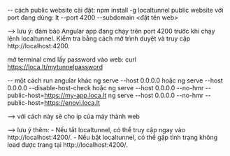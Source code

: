 -- cách public website 
cài đặt: npm install -g localtunnel 
public website với port đang dùng: lt --port 4200 --subdomain <đặt tên web>

--> lưu ý: đảm bảo Angular app đang chạy trên port 4200 trước khi chạy lệnh localtunnel. 
    Kiểm tra bằng cách mở trình duyệt và truy cập http://localhost:4200.

mở terminal cmd lấy password vào web: curl https://loca.lt/mytunnelpassword

-- một cách run angular khác 
ng serve --host 0.0.0.0 
hoặc
ng serve --host 0.0.0.0 --disable-host-check
hoặc
ng serve --host 0.0.0.0 --no-hmr --public-host=https://my-app.loca.lt
ng serve --host 0.0.0.0 --no-hmr --public-host=https://enovi.loca.lt



--> với cách này sẽ cho ip của máy thành web

--> lưu ý thêm: 
    - Nếu tắt localtunnel, có thể truy cập ngay vào http://localhost:4200/.
    - Nếu bật localtunnel, có thể gặp tình trạng không load được trang tại http://localhost:4200/.